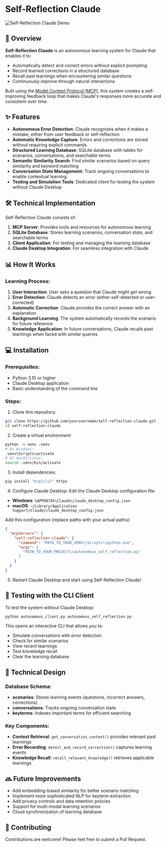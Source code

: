 # Self-Reflection Claude

![Self-Reflection Claude Demo](https://github.com/user-attachments/assets/5bbc7939-a503-4f20-a307-6be15231d71f)

## 🚀 Overview

**Self-Reflection Claude** is an autonomous learning system for Claude that enables it to:
- Automatically detect and correct errors without explicit prompting
- Record learned corrections in a structured database
- Recall past learnings when encountering similar questions
- Continuously improve through natural interactions

Built using the [Model Context Protocol (MCP)](https://www.anthropic.com/news/model-context-protocol), this system creates a self-improving feedback loop that makes Claude's responses more accurate and consistent over time.

## ✨ Features

- **Autonomous Error Detection**: Claude recognizes when it makes a mistake, either from user feedback or self-reflection
- **Automatic Knowledge Capture**: Errors and corrections are stored without requiring explicit commands
- **Structured Learning Database**: SQLite database with tables for scenarios, conversations, and searchable terms
- **Semantic Similarity Search**: Find similar scenarios based on query similarity and keyword matching
- **Conversation State Management**: Track ongoing conversations to enable contextual learning
- **Testing and Simulation Tools**: Dedicated client for testing the system without Claude Desktop

## 🛠️ Technical Implementation

Self-Reflection Claude consists of:

1. **MCP Server**: Provides tools and resources for autonomous learning
2. **SQLite Database**: Stores learning scenarios, conversation state, and searchable terms
3. **Client Application**: For testing and managing the learning database
4. **Claude Desktop Integration**: For seamless integration with Claude

## 📊 How It Works

### Learning Process:

1. **User Interaction**: User asks a question that Claude might get wrong
2. **Error Detection**: Claude detects an error (either self-detected or user-corrected)
3. **Automatic Correction**: Claude provides the correct answer with an explanation
4. **Background Learning**: The system automatically records the scenario for future reference
5. **Knowledge Application**: In future conversations, Claude recalls past learnings when faced with similar queries

## 💻 Installation

### Prerequisites:
- Python 3.10 or higher
- Claude Desktop application
- Basic understanding of the command line

### Steps:

1. Clone this repository:
```bash
git clone https://github.com/yourusername/self-reflection-claude.git
cd self-reflection-claude
```

2. Create a virtual environment:
```bash
python -m venv .venv
# On Windows:
.venv\Scripts\activate
# On macOS/Linux:
source .venv/bin/activate
```

3. Install dependencies:
```bash
pip install "mcp[cli]" httpx
```

4. Configure Claude Desktop:
Edit the Claude Desktop configuration file:
- **Windows**: `%APPDATA%\Claude\claude_desktop_config.json`
- **macOS**: `~/Library/Application Support/Claude/claude_desktop_config.json`

Add this configuration (replace paths with your actual paths):
```json
{
  "mcpServers": {
    "self-reflection-claude": {
      "command": "PATH_TO_YOUR_VENV\\Scripts\\python.exe",
      "args": [
        "PATH_TO_YOUR_PROJECT\\autonomous_self_reflection.py"
      ]
    }
  }
}
```

5. Restart Claude Desktop and start using Self-Reflection Claude!

## 🧪 Testing with the CLI Client

To test the system without Claude Desktop:

```bash
python autonomous_client.py autonomous_self_reflection.py
```

This opens an interactive CLI that allows you to:
- Simulate conversations with error detection
- Check for similar scenarios
- View recent learnings
- Test knowledge recall
- Clear the learning database

## 🧠 Technical Design

### Database Schema:

- **scenarios**: Stores learning events (questions, incorrect answers, corrections)
- **conversations**: Tracks ongoing conversation state
- **keyterms**: Indexes important terms for efficient searching

### Key Components:

- **Context Retrieval**: `get_conversation_context()` provides relevant past learnings
- **Error Recording**: `detect_and_record_correction()` captures learning events
- **Knowledge Recall**: `recall_relevant_knowledge()` retrieves applicable learnings

## 🔜 Future Improvements

- Add embedding-based similarity for better scenario matching
- Implement more sophisticated NLP for keyterm extraction
- Add privacy controls and data retention policies
- Support for multi-modal learning scenarios
- Cloud synchronization of learning database

## 🤝 Contributing

Contributions are welcome! Please feel free to submit a Pull Request.
